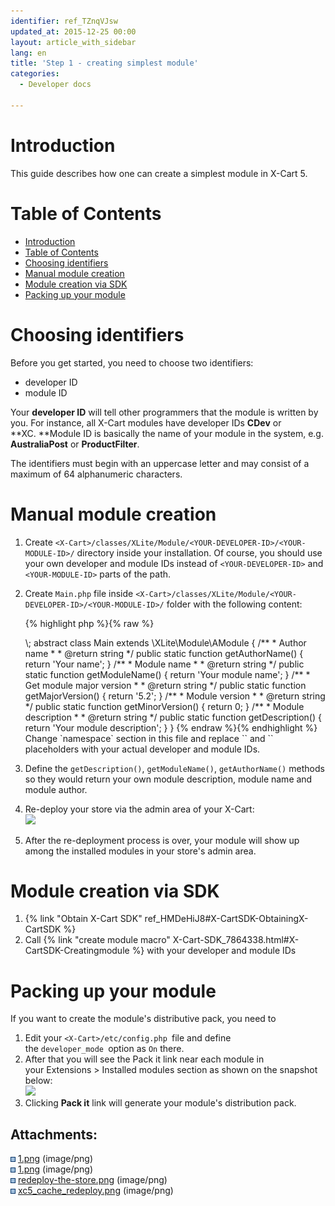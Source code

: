 ```yaml
---
identifier: ref_TZnqVJsw
updated_at: 2015-12-25 00:00
layout: article_with_sidebar
lang: en
title: 'Step 1 - creating simplest module'
categories:
  - Developer docs

---
```



# Introduction

This guide describes how one can create a simplest module in X-Cart 5.

# Table of Contents

*   [Introduction](#introduction)
*   [Table of Contents](#table-of-contents)
*   [Choosing identifiers](#choosing-identifiers)
*   [Manual module creation](#manual-module-creation)
*   [Module creation via SDK](#module-creation-via-sdk)
*   [Packing up your module](#packing-up-your-module)

# Choosing identifiers

Before you get started, you need to choose two identifiers:

*   developer ID 
*   module ID

Your **developer ID** will tell other programmers that the module is written by you. For instance, all X-Cart modules have developer IDs **CDev** or **XC. **Module ID is basically the name of your module in the system, e.g. **AustraliaPost** or **ProductFilter**.

The identifiers must begin with an uppercase letter and may consist of a maximum of 64 alphanumeric characters.

# Manual module creation

1.  Create `<X-Cart>/classes/XLite/Module/<YOUR-DEVELOPER-ID>/<YOUR-MODULE-ID>/` directory inside your installation. Of course, you should use your own developer and module IDs instead of `<YOUR-DEVELOPER-ID>` and `<YOUR-MODULE-ID>` parts of the path.
2.  Create `Main.php` file inside `<X-Cart>/classes/XLite/Module/<YOUR-DEVELOPER-ID>/<YOUR-MODULE-ID>/` folder with the following content: 

    {% highlight php %}{% raw %}
    <?php
    namespace XLite\Module\<YOUR-DEVELOPER-ID>\<YOUR-MODULE-ID>;

    abstract class Main extends \XLite\Module\AModule
    {
        /**
         * Author name
         *
         * @return string
         */
        public static function getAuthorName()
        {
            return 'Your name';
        }

        /**
         * Module name
         *
         * @return string
         */
        public static function getModuleName()
        {
            return 'Your module name';
        }

        /**
         * Get module major version
         *
         * @return string
         */
        public static function getMajorVersion()
        {
            return '5.2';
        }

        /**
         * Module version
         *
         * @return string
         */
        public static function getMinorVersion()
        {
            return 0;
        }

        /**
         * Module description
         *
         * @return string
         */
        public static function getDescription()
        {
            return 'Your module description';
        }
    }
    {% endraw %}{% endhighlight %}

    Change `namespace` section in this file and replace `<YOUR-DEVELOPER-ID>` and `<YOUR-MODULE-ID>` placeholders with your actual developer and module IDs.

3.  Define the `getDescription()`, `getModuleName()`, `getAuthorName()` methods so they would return your own module description, module name and module author.
4.  Re-deploy your store via the admin area of your X-Cart:  
    ![]({{site.baseurl}}/attachments/524296/9437239.png?effects=drop-shadow) 
5.  After the re-deployment process is over, your module will show up among the installed modules in your store's admin area.

# Module creation via SDK

1.  {% link "Obtain X-Cart SDK" ref_HMDeHiJ8#X-CartSDK-ObtainingX-CartSDK %}
2.  Call {% link "create module macro" X-Cart-SDK_7864338.html#X-CartSDK-Creatingmodule %} with your developer and module IDs

# Packing up your module

If you want to create the module's distributive pack, you need to

1.  Edit your `<X-Cart>/etc/config.php `file and define the `developer_mode `option as `On` there.
2.  After that you will see the Pack it link near each module in your Extensions > Installed modules section as shown on the snapshot below:  
    ![]({{site.baseurl}}/attachments/524296/1212420.png?effects=drop-shadow)
3.  Clicking **Pack it** link will generate your module's distribution pack.

## Attachments:

![](images/icons/bullet_blue.gif) [1.png]({{site.baseurl}}/attachments/524296/1212421.png) (image/png)  
![](images/icons/bullet_blue.gif) [1.png]({{site.baseurl}}/attachments/524296/1212420.png) (image/png)  
![](images/icons/bullet_blue.gif) [redeploy-the-store.png]({{site.baseurl}}/attachments/524296/7995397.png) (image/png)  
![](images/icons/bullet_blue.gif) [xc5_cache_redeploy.png]({{site.baseurl}}/attachments/524296/9437239.png) (image/png)